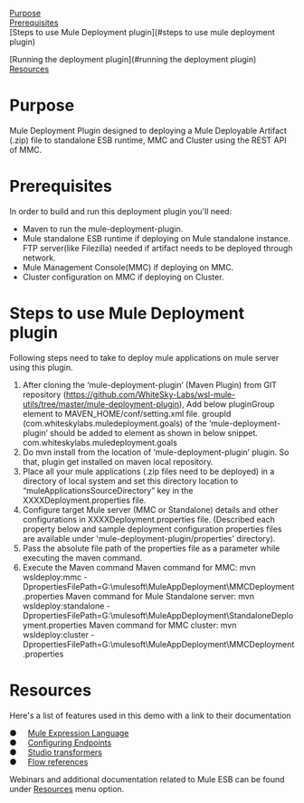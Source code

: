 [Purpose](#purpose)  
[Prerequisites](#prerequisites)  
[Steps to use Mule Deployment plugin](#steps to use mule deployment plugin)  

[Running the deployment plugin](#running the deployment plugin)  
[Resources](#resources)

Purpose
=======

Mule Deployment Plugin designed to deploying a Mule Deployable Artifact (.zip) file to standalone ESB runtime, MMC and Cluster using the REST API of MMC.

Prerequisites
=============

In order to build and run this deployment plugin you'll need:  

* Maven to run the mule-deployment-plugin.
* Mule standalone ESB runtime if deploying on Mule standalone instance. FTP server(like Filezilla) needed if artifact needs to be deployed through network.
* Mule Management Console(MMC) if deploying on MMC.
* Cluster configuration on MMC if deploying on Cluster.

Steps to use Mule Deployment plugin
===================================

Following steps need to take to deploy mule applications on mule server using this plugin.
1. After cloning the ‘mule-deployment-plugin’ (Maven Plugin) from GIT repository (https://github.com/WhiteSky-Labs/wsl-mule-utils/tree/master/mule-deployment-plugin), Add below pluginGroup element to MAVEN_HOME/conf/setting.xml file. groupId (com.whiteskylabs.muledeployment.goals) of the ‘mule-deployment-plugin’ should be added to <pluginGroup> element as shown in below snippet. 
                 <pluginGroups>
                         <pluginGroup>com.whiteskylabs.muledeployment.goals</pluginGroup>
                 </pluginGroups>
2. Do mvn install from the location of ‘mule-deployment-plugin’ plugin. So that, plugin get installed on maven local repository.
3. Place all your mule applications (.zip files need to be deployed) in a directory of local system and set this directory location to “muleApplicationsSourceDirectory” key in the XXXXDeployment.properties file.
4. Configure target Mule server (MMC or Standalone) details and other configurations in XXXXDeployment.properties file. (Described each property below and sample deployment configuration properties files are available under 'mule-deployment-plugin/properties' directory). 
5. Pass the absolute file path of the properties file as a parameter while executing the maven command.
6. Execute the Maven command
          Maven command for MMC:       mvn wsldeploy:mmc -DpropertiesFilePath=G:\mulesoft\MuleAppDeployment\MMCDeployment.properties
          Maven command for Mule Standalone server:  mvn wsldeploy:standalone -DpropertiesFilePath=G:\mulesoft\MuleAppDeployment\StandaloneDeployment.properties
          Maven command for MMC cluster:  mvn wsldeploy:cluster -DpropertiesFilePath=G:\mulesoft\MuleAppDeployment\MMCDeployment.properties

Resources
=========

Here's a list of features used in this demo with a link to their documentation

●     [Mule Expression Language](http://www.mulesoft.org/documentation/display/MULE3USER/Mule+Expression+Language)  
●     [Configuring Endpoints](http://www.mulesoft.org/documentation/display/MULE3USER/Configuring+Endpoints)  
●     [Studio transformers](http://www.mulesoft.org/documentation/display/MULE3STUDIO/Studio+Transformers)  
●     [Flow references](http://www.mulesoft.org/documentation/display/MULE3STUDIO/Flow+Ref+Component+Reference)
 

Webinars and additional documentation related to Mule ESB can be found under [Resources](http://www.mulesoft.com/resources) menu option.
